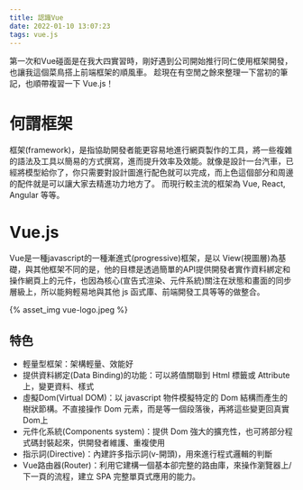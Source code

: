 ```yaml
---
title: 認識Vue
date: 2022-01-10 13:07:23
tags: vue.js
---
```

第一次和Vue碰面是在我大四實習時，剛好遇到公司開始推行同仁使用框架開發，也讓我這個菜鳥搭上前端框架的順風車。
趁現在有空閒之餘來整理一下當初的筆記，也順帶複習一下 Vue.js！

# 何謂框架
框架(framework)，是指協助開發者能更容易地進行網頁製作的工具，將一些複雜的語法及工具以簡易的方式撰寫，進而提升效率及效能。就像是設計一台汽車，已經將模型給你了，你只需要對設計圖進行配色就可以完成，而上色這個部分和周邊的配件就是可以讓大家去精進功力地方了。
而現行較主流的框架為 Vue, React, Angular 等等。

# Vue.js
Vue是一種javascript的一種漸進式(progressive)框架，是以 View(視圖層)為基礎，與其他框架不同的是，他的目標是透過簡單的API提供開發者實作資料綁定和操作網頁上的元件，也因為核心(宣告式渲染、元件系統)關注在狀態和畫面的同步層級上，所以能夠輕易地與其他 js 函式庫、前端開發工具等等的做整合。

{% asset_img vue-logo.jpeg %}

## 特色
* 輕量型框架：架構輕量、效能好
* 提供資料綁定(Data Binding)的功能：可以將值關聯到 Html 標籤或 Attribute 上，變更資料、樣式
* 虛擬Dom(Virtual DOM)：以 javascript 物件模擬特定的 Dom 結構而產生的樹狀節構。不直接操作 Dom 元素，而是等一個段落後，再將這些變更回真實Dom上
* 元件化系統(Components system)：提供 Dom 強大的擴充性，也可將部分程式碼封裝起來，供開發者維護、重複使用
* 指示詞(Directive)：內建許多指示詞(v-開頭)，用來進行程式邏輯的判斷
* Vue路由器(Router)：利用它建構一個基本卻完整的路由庫，來操作瀏覽器上/下一頁的流程，建立 SPA 完整單頁式應用的能力。
